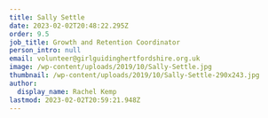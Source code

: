 ```yaml
---
title: Sally Settle
date: 2023-02-02T20:48:22.295Z
order: 9.5
job_title: Growth and Retention Coordinator
person_intro: null
email: volunteer@girlguidinghertfordshire.org.uk
image: /wp-content/uploads/2019/10/Sally-Settle.jpg
thumbnail: /wp-content/uploads/2019/10/Sally-Settle-290x243.jpg
author:
  display_name: Rachel Kemp
lastmod: 2023-02-02T20:59:21.948Z
---
```

